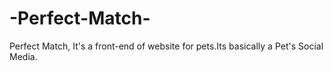 # -Perfect-Match-
Perfect Match, It's a front-end of website for pets.Its basically a Pet's Social Media.
